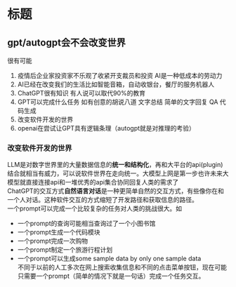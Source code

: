 # 标题
## gpt/autogpt会不会改变世界
很有可能
1. 疫情后企业家投资家不乐观了收紧开支裁员和投资 AI是一种低成本的劳动力
2. AI已经在改变我们的生活比如智能音箱，自动收银台，餐厅的服务机器人
3. ChatGPT很有知识 有人说可以取代90%的教育
4. GPT可以完成什么任务 如有创意的胡说八道 文字总结 简单的文字回复 QA 代码生成
5. 改变软件开发的世界 
6. openai在尝试让GPT具有逻辑条理（autogpt就是对推理的考验）

### 改变软件开发的世界
LLM是对数字世界里的大量数据信息的**统一和结构化**，再和大平台的api(plugin)结合就相当有威力，可以说软件世界在走向统一。大模型上网是第一步也许未来大模型就直接连接api和一堆优秀的api集合协同回复人类的需求了    
ChatGPT的交互方式**自然语言对话**是一种更简单自然的交互方式，有些像你在和一个人对话。这种软件交互的方式缩短了开发路径和获取信息的路径。   
一个prompt可以完成一个比较复杂的任务对人类的挑战很大。如
- 一个prompt的查询可能相当查询过了一个小图书馆
- 一个prompt生成一个代码模块
- 一个prompt完成一次购物
- 一个prompt制定一个旅游行程计划  
- 一个prompt可以生成some sample data by only one sample data      
不同于以前的人工多次在网上搜索收集信息和不同的点击菜单按钮，现在可能只需要一个prompt（简单的情况下就是一句话）完成一个任务交互。
